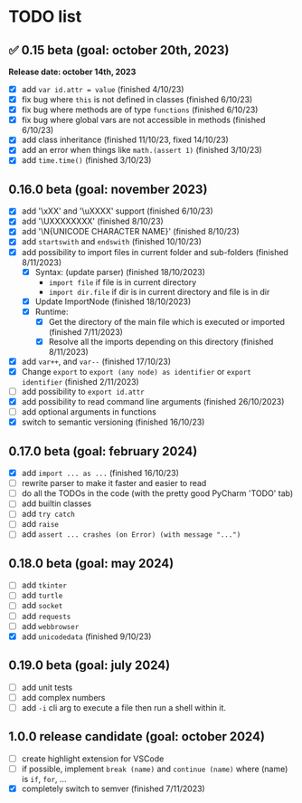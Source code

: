 # TODO list
<!-- check mark character: ✅ -->

## ✅ 0.15 beta (goal: october 20th, 2023)
__Release date: october 14th, 2023__
* [X] add `var id.attr = value` (finished 4/10/23)
* [X] fix bug where `this` is not defined in classes (finished 6/10/23)
* [X] fix bug where methods are of type `functions` (finished 6/10/23)
* [X] fix bug where global vars are not accessible in methods (finished 6/10/23)
* [X] add class inheritance (finished 11/10/23, fixed 14/10/23)
* [X] add an error when things like `math.(assert 1)` (finished 3/10/23)
* [X] add `time.time()` (finished 3/10/23)

## 0.16.0 beta (goal: november 2023)
* [X] add '\xXX' and '\uXXXX' support (finished 6/10/23)
* [X] add '\UXXXXXXXX' (finished 8/10/23)
* [X] add '\N{UNICODE CHARACTER NAME}' (finished 8/10/23)
* [X] add `startswith` and `endswith` (finished 10/10/23)
* [X] add possibility to import files in current folder and sub-folders (finished 8/11/2023)
  * [X] Syntax: (update parser) (finished 18/10/2023)
    * `import file` if file is in current directory
    * `import dir.file` if dir is in current directory and file is in dir
  * [X] Update ImportNode (finished 18/10/2023)
  * [X] Runtime:
    * [X] Get the directory of the main file which is executed or imported (finished 7/11/2023)
    * [X] Resolve all the imports depending on this directory (finished 8/11/2023)
* [X] add `var++`, and `var--` (finished 17/10/23)
* [X] Change `export` to `export (any node) as identifier` or `export identifier` (finished 2/11/2023)
* [ ] add possibility to `export id.attr`
* [X] add possibility to read command line arguments (finished 26/10/2023)
* [ ] add optional arguments in functions
* [X] switch to semantic versioning (finished 16/10/23)

## 0.17.0 beta (goal: february 2024)
* [X] add `import ... as ...` (finished 16/10/23)
* [ ] rewrite parser to make it faster and easier to read
* [ ] do all the TODOs in the code (with the pretty good PyCharm 'TODO' tab)
* [ ] add builtin classes
* [ ] add `try catch`
* [ ] add `raise`
* [ ] add `assert ... crashes (on Error) (with message "...")`

## 0.18.0 beta (goal: may 2024)
* [ ] add `tkinter`
* [ ] add `turtle`
* [ ] add `socket`
* [ ] add `requests`
* [ ] add `webbrowser`
* [X] add `unicodedata` (finished 9/10/23)

## 0.19.0 beta (goal: july 2024)
* [ ] add unit tests
* [ ] add complex numbers
* [ ] add `-i` cli arg to execute a file then run a shell within it.

## 1.0.0 release candidate (goal: october 2024)
* [ ] create highlight extension for VSCode
* [ ] if possible, implement `break (name)` and `continue (name)` where (name) is `if`, `for`, …
* [X] completely switch to semver (finished 7/11/2023)
